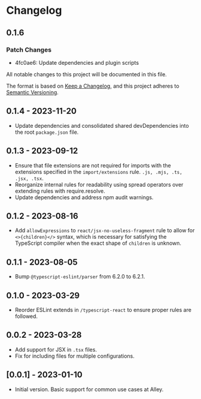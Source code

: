 # Changelog

## 0.1.6

### Patch Changes

- 4fc0ae6: Update dependencies and plugin scripts

All notable changes to this project will be documented in this file.

The format is based on [Keep a Changelog](https://keepachangelog.com/en/1.0.0/),
and this project adheres to [Semantic Versioning](https://semver.org/spec/v2.0.0.html).

## 0.1.4 - 2023-11-20

- Update dependencies and consolidated shared devDependencies into the root `package.json` file.

## 0.1.3 - 2023-09-12

- Ensure that file extensions are not required for imports with the extensions specified in the `import/extensions` rule. `.js, .mjs, .ts, .jsx, .tsx`.
- Reorganize internal rules for readability using spread operators over extending rules with require.resolve.
- Update dependencies and address npm audit warnings.

## 0.1.2 - 2023-08-16

- Add `allowExpressions` to `react/jsx-no-useless-fragment` rule to allow for `<>{children}</>` syntax, which is
  necessary for satisfying the TypeScript compiler when the exact shape of `children` is unknown.

## 0.1.1 - 2023-08-05

- Bump `@typescript-eslint/parser` from 6.2.0 to 6.2.1.

## 0.1.0 - 2023-03-29

- Reorder ESLint extends in `/typescript-react` to ensure proper rules are followed.

## 0.0.2 - 2023-03-28

- Add support for JSX in `.tsx` files.
- Fix for including files for multiple configurations.

## [0.0.1] - 2023-01-10

- Initial version. Basic support for common use cases at Alley.
